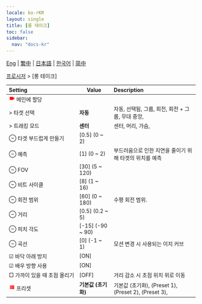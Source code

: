 ```yaml
---
locale: ko-rKR
layout: single
title: [롱 테이크]
toc: false
sidebar:
  nav: "docs-kr"
---
```

[Eng](/dancexr/menu/2025.4/motion/long_take) | [繁中](/tw/dancexr/menu/2025.4/motion/long_take) | [日本語](/jp/dancexr/menu/2025.4/motion/long_take) | [한국어](/kr/dancexr/menu/2025.4/motion/long_take) | [简中](/zh/dancexr/menu/2025.4/motion/long_take)

[프로시저](../menu#프로시저) > [롱 테이크]



| Setting | Value | Description |
| :--- | --- | :--- |
|<nobr><img src="/images/icon/ic_videocam.png" alt="videocam icon"/> 메인에 할당</nobr>|| 
|<nobr> > 타겟 선택</nobr>| **자동** | 자동, 선택됨, 그룹, 회전, 회전 + 그룹, 무대 중앙,  |
|<nobr> > 트래킹 모드</nobr>| **센터** | 센터, 머리, 가슴,  |
|<nobr> ⊖ 타겟 부드럽게 만들기</nobr>| [0.5] (0 ~ 2) | 
|<nobr> ⊖ 예측</nobr>| [1] (0 ~ 2) | 부드러움으로 인한 지연을 줄이기 위해 타겟의 위치를 예측
|<nobr> ⊖ FOV</nobr>| [30] (5 ~ 120) | 
|<nobr> ⊖ 비트 사이클</nobr>| [8] (1 ~ 16) | 
|<nobr> ⊖ 회전 범위</nobr>| [60] (0 ~ 180) | 수평 회전 범위.
|<nobr> ⊖ 거리</nobr>| [0.5] (0.2 ~ 5) | 
|<nobr> ⊖ 피치 각도</nobr>| [-15] (-90 ~ 90) | 
|<nobr> ⊖ 곡선</nobr>| [0] (-1 ~ 1) | 모션 변경 시 사용되는 이지 커브
|<nobr> ☑ 바닥 아래 방지</nobr>| [ON] | 
|<nobr> ☑ 배우 방향 사용</nobr>| [ON] | 
|<nobr> □ 가까이 있을 때 초점 올리기</nobr>| [OFF] | 거리 감소 시 초점 위치 위로 이동
|<nobr><img src="/images/icon/ic_list.png" alt="list icon"/> 프리셋</nobr>| **기본값 (초기화)** | 기본값 (초기화), (Preset 1), (Preset 2), (Preset 3),  |
